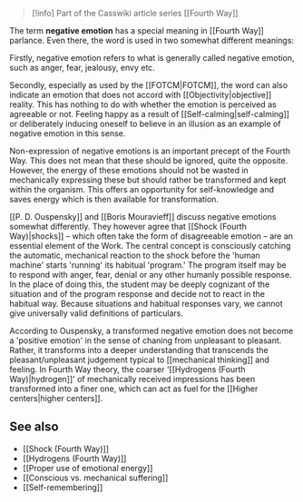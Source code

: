 
> [!info] Part of the Casswiki article series [[Fourth Way]]

The term **negative emotion** has a special meaning in [[Fourth Way]] parlance. Even there, the word is used in two somewhat different meanings:

Firstly, negative emotion refers to what is generally called negative emotion, such as anger, fear, jealousy, envy etc.

Secondly, especially as used by the [[FOTCM|FOTCM]], the word can also indicate an emotion that does not accord with [[Objectivity|objective]] reality. This has nothing to do with whether the emotion is perceived as agreeable or not. Feeling happy as a result of [[Self-calming|self-calming]] or deliberately inducing oneself to believe in an illusion as an example of negative emotion in this sense.

Non-expression of negative emotions is an important precept of the Fourth Way. This does not mean that these should be ignored, quite the opposite. However, the energy of these emotions should not be wasted in mechanically expressing these but should rather be transformed and kept within the organism. This offers an opportunity for self-knowledge and saves energy which is then available for transformation.

[[P. D. Ouspensky]] and [[Boris Mouravieff]] discuss negative emotions somewhat differently. They however agree that [[Shock (Fourth Way)|shocks]] – which often take the form of disagreeable emotion – are an essential element of the Work. The central concept is consciously catching the automatic, mechanical reaction to the shock before the 'human machine' starts 'running' its habitual 'program.' The program itself may be to respond with anger, fear, denial or any other humanly possible response. In the place of doing this, the student may be deeply cognizant of the situation and of the program response and decide not to react in the habitual way. Because situations and habitual responses vary, we cannot give universally valid definitions of particulars.

According to Ouspensky, a transformed negative emotion does not become a 'positive emotion' in the sense of chaning from unpleasant to pleasant. Rather, it transforms into a deeper understanding that transcends the pleasant/unpleasant judgement typical to [[mechanical thinking]] and feeling. In Fourth Way theory, the coarser '[[Hydrogens (Fourth Way)|hydrogen]]' of mechanically received impressions has been transformed into a finer one, which can act as fuel for the [[Higher centers|higher centers]].

See also
--------

*   [[Shock (Fourth Way)]]
*   [[Hydrogens (Fourth Way)]]
*   [[Proper use of emotional energy]]
*   [[Conscious vs. mechanical suffering]]
*   [[Self-remembering]]